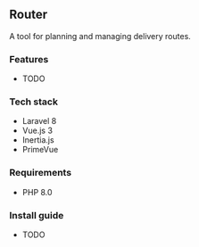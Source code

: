 ## Router

A tool for planning and managing delivery routes.

### Features

* TODO

### Tech stack

* Laravel 8
* Vue.js 3
* Inertia.js
* PrimeVue

### Requirements

* PHP 8.0

### Install guide

* TODO
